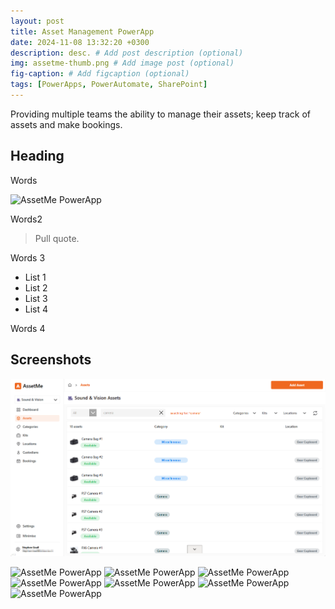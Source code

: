```yaml
---
layout: post
title: Asset Management PowerApp
date: 2024-11-08 13:32:20 +0300
description: desc. # Add post description (optional)
img: assetme-thumb.png # Add image post (optional)
fig-caption: # Add figcaption (optional)
tags: [PowerApps, PowerAutomate, SharePoint]
---
```

Providing multiple teams the ability to manage their assets; keep track of assets and make bookings.

## Heading
Words

![AssetMe PowerApp]({{site.baseurl}}/assets/img/assetme-2.png)

Words2

>Pull quote.

Words 3

* List 1
* List 2
* List 3
* List 4

Words 4

## Screenshots

<img src='/assets/img/assetme-3.png'>

![AssetMe PowerApp]({{site.baseurl}}/assets/img/assetme-3.png)
![AssetMe PowerApp]({{site.baseurl}}/assets/img/assetme-4.png)
![AssetMe PowerApp]({{site.baseurl}}/assets/img/assetme-5.png)
![AssetMe PowerApp]({{site.baseurl}}/assets/img/assetme-6.png)
![AssetMe PowerApp]({{site.baseurl}}/assets/img/assetme-7.png)
![AssetMe PowerApp]({{site.baseurl}}/assets/img/assetme-8.png)
![AssetMe PowerApp]({{site.baseurl}}/assets/img/assetme-9.png)